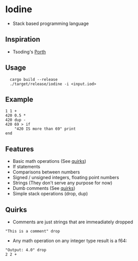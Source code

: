 # Iodine
 - Stack based programming language

## Inspiration
 - Tsoding's [Porth](https://gitlab.com/tsoding/porth)

## Usage
```console
  cargo build --release
  ./target/release/iodine -i <input.iod>
```

## Example
```
1 1 +
420 0.5 *
420 dup -
420 69 > if
    "420 IS more than 69" print
end
```

## Features
 - Basic math operations (See [quirks](#quirks))
 - If statements
 - Comparisons between numbers
 - Signed / unsigned integers, floating point numbers
 - Strings (They don't serve any purpose for now)
 - Dumb comments (See [quirks](#quirks))
 - Simple stack operations (drop, dup)

## Quirks
 - Comments are just strings that are immeadiately dropped
 ```
 "This is a comment" drop
 ```
 - Any math operation on any integer type result is a f64:
 ```
 "Output: 4.0" drop
 2 2 +
 ```

